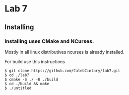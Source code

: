 # Lab 7

## Installing
### Installing uses CMake and NCurses.
Mostly in all linux distributives ncurses is already installed.

For build use this instructions

    $ git clone https://github.com/CalebCintary/lab7.git
    $ cd ./lab7    
    $ cmake -S ./ -B ./build
    $ cd ./build && make
    $ ./untitled




    
